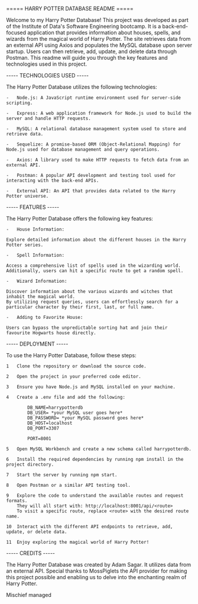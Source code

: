 ===== HARRY POTTER DATABASE README =====

Welcome to my Harry Potter Database! This project was developed as part of the Institute of Data's Software Engineering bootcamp. It is a back-end-focused application that provides information about houses, spells, and wizards from the magical world of Harry Potter. The site retrieves data from an external API using Axios and populates the MySQL database upon server startup. Users can then retrieve, add, update, and delete data through Postman. This readme will guide you through the key features and technologies used in this project.


----- TECHNOLOGIES USED -----

The Harry Potter Database utilizes the following technologies:

    -   Node.js: A JavaScript runtime environment used for server-side scripting.

    -   Express: A web application framework for Node.js used to build the server and handle HTTP requests.

    -   MySQL: A relational database management system used to store and retrieve data.

    -   Sequelize: A promise-based ORM (Object-Relational Mapping) for Node.js used for database management and query operations.

    -   Axios: A library used to make HTTP requests to fetch data from an external API.

    -   Postman: A popular API development and testing tool used for interacting with the back-end APIs.

    -   External API: An API that provides data related to the Harry Potter universe.


----- FEATURES -----

The Harry Potter Database offers the following key features:

    -   House Information:

    Explore detailed information about the different houses in the Harry Potter series.

    -   Spell Information:

    Access a comprehensive list of spells used in the wizarding world.
    Additionally, users can hit a specific route to get a random spell.

    -   Wizard Information:

    Discover information about the various wizards and witches that inhabit the magical world.
    By utilizing request queries, users can effortlessly search for a particular character by their first, last, or full name.

    -   Adding to Favorite House:

    Users can bypass the unpredictable sorting hat and join their favourite Hogwarts house directly.


----- DEPLOYMENT -----

To use the Harry Potter Database, follow these steps:

    1   Clone the repository or download the source code.

    2   Open the project in your preferred code editor.

    3   Ensure you have Node.js and MySQL installed on your machine.

    4   Create a .env file and add the following:

            DB_NAME=harrypotterdb
            DB_USER= *your MySQL user goes here*
            DB_PASSWORD= *your MySQL password goes here*
            DB_HOST=localhost
            DB_PORT=3307

            PORT=8001

    5   Open MySQL Workbench and create a new schema called harrypotterdb.

    6   Install the required dependencies by running npm install in the project directory.

    7   Start the server by running npm start.

    8   Open Postman or a similar API testing tool.

    9   Explore the code to understand the available routes and request formats.
        They will all start with: http://localhost:8001/api/<route>
        To visit a specific route, replace <route> with the desired route name.

    10  Interact with the different API endpoints to retrieve, add, update, or delete data.

    11  Enjoy exploring the magical world of Harry Potter!


----- CREDITS -----

The Harry Potter Database was created by Adam Sagar. It utilizes data from an external API. Special thanks to MossPiglets the API provider for making this project possible and enabling us to delve into the enchanting realm of Harry Potter.

Mischief managed
